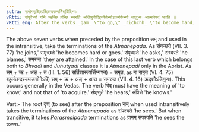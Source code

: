 ```yaml
---
sutra: समोगमृच्छिप्रच्छिस्वरत्यर्तिश्रुविदिभ्यः
vRtti: संपूर्वेभ्यो गमि ऋच्छि प्रच्छि स्वरति अर्तिश्रुविदिइत्येतेभ्योऽकर्मकेभ्यो धातुभ्यः आत्मनेपदं भवति ॥
vRtti_eng: After the verbs _gam_ \"to go,\" _richchh_ \"to become hard,\" _prachchh_ \"to ask,\" _svar_ \"to find fault,\" _ri_ \"to go,\" _sru_ \"to hear,\" and _vid_ \"to know,\" when used intransitively and preceded by _sam_, the _Atmanepada_ affix is employed.
---
```

The above seven verbs when preceded by the preposition सम् and used in the intransitive, take the terminations of the _Atmanepada_. As संगच्छते  (VII. 3. 77) 'he joins,' समृच्छते 'he becomes hard or goes.' संपृच्छते 'he asks,' संस्वरते 'he blames,' समरन्त 'they are attained.' In the case of this last verb which belongs both to _Bhvadi_ and _Juhutyadi_ classes it is _Atmanepadi_ only in the Aorist. As सम् + ऋ + अङ् + त (III. 1. 56) सर्तिशास्त्यर्त्तिभ्यश्च) = समृत, as मा समृत (VI. 4. 75) बहुलंछन्दस्यमाङ्योगेऽपि) सम् + ऋ + अङ् + अन्त = समरन्त (VII. 4. 16) ऋदृशौऽङिगुणः). This occurs generally in the Vedas. The verb विद् must have the meaning of 'to know,' and not that of 'to acquire.' संशृणुते 'he hears,' संवित्ते 'he knows.'

Vart:- The root दृश् (to see) after the preposition सम् when used intransitively takes the terminations of the _Atmanepada_ as संपश्यते 'he sees.' But when transitive, it takes _Parasmaipada_ terminations as ग्रामम् संपश्यति 'he sees the town.'
